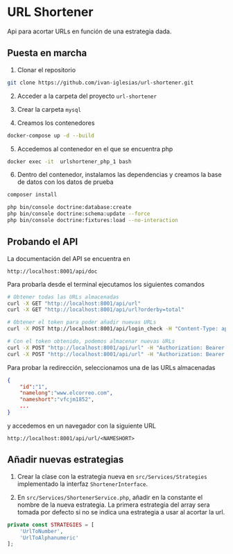 # URL Shortener

Api para acortar URLs en función de una estrategia dada.

## Puesta en marcha

1. Clonar el repositorio
```sh
git clone https://github.com/ivan-iglesias/url-shortener.git
```

2. Acceder a la carpeta del proyecto `url-shortener`

3. Crear la carpeta `mysql`

4. Creamos los contenedores
```sh
docker-compose up -d --build
```

5. Accedemos al contenedor en el que se encuentra php
```sh
docker exec -it  urlshortener_php_1 bash
```

6. Dentro del contenedor, instalamos las dependencias y creamos la base de datos con los datos de prueba
```sh
composer install

php bin/console doctrine:database:create
php bin/console doctrine:schema:update --force
php bin/console doctrine:fixtures:load --no-interaction
```

## Probando el API

La documentación del API se encuentra en
```
http://localhost:8001/api/doc
```

Para probarla desde el terminal ejecutamos los siguientes comandos
```sh
# Obtener todas las URLs almacenadas
curl -X GET "http://localhost:8001/api/url"
curl -X GET "http://localhost:8001/api/url?orderby=total"

# Obtener el token para poder añadir nuevas URLs
curl -X POST http://localhost:8001/api/login_check -H "Content-Type: application/json" -d '{"username": "john.doe", "password": "secret"}'

# Con el token obtenido, podemos almacenar nuevas URLs
curl -X POST "http://localhost:8001/api/url" -H "Authorization: Bearer <TOKEN>" -H "Content-Type: application/x-www-form-urlencoded" -d "url=https://www.elcorreo.com"
curl -X POST "http://localhost:8001/api/url" -H "Authorization: Bearer <TOKEN>" -H "Content-Type: application/x-www-form-urlencoded" -d "url=https://www.elcorreo.com&strategy=UrlToAlphanumeric"
```

Para probar la redirección, seleccionamos una de las URLs almacenadas
```json
{
    "id":"1",
    "namelong":"www.elcorreo.com",
    "nameshort":"vfcjm1852",
    ...
}
```
y accedemos en un navegador con la siguiente URL
```
http://localhost:8001/api/url/<NAMESHORT>
```


## Añadir nuevas estrategias

1. Crear la clase con la estrategia nueva en `src/Services/Strategies` implementado la interfaz `ShortenerInterface`.

2. En `src/Services/ShortenerService.php`, añadir en la constante el nombre de la nueva estrategia. La primera estrategia del array sera tomada por defecto si no se indica una estrategia a usar al acortar la url.

```php
private const STRATEGIES = [
    'UrlToNumber',
    'UrlToAlphanumeric'
];
```
